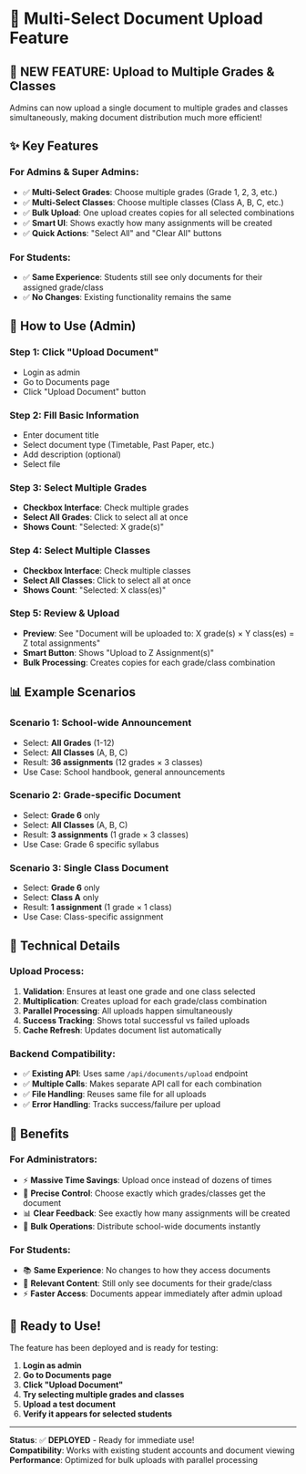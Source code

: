 # 🎯 Multi-Select Document Upload Feature

## 🌟 **NEW FEATURE: Upload to Multiple Grades & Classes**

Admins can now upload a single document to multiple grades and classes simultaneously, making document distribution much more efficient!

## ✨ **Key Features**

### **For Admins & Super Admins:**
- ✅ **Multi-Select Grades**: Choose multiple grades (Grade 1, 2, 3, etc.)
- ✅ **Multi-Select Classes**: Choose multiple classes (Class A, B, C, etc.)
- ✅ **Bulk Upload**: One upload creates copies for all selected combinations
- ✅ **Smart UI**: Shows exactly how many assignments will be created
- ✅ **Quick Actions**: "Select All" and "Clear All" buttons

### **For Students:**
- ✅ **Same Experience**: Students still see only documents for their assigned grade/class
- ✅ **No Changes**: Existing functionality remains the same

## 🚀 **How to Use (Admin)**

### **Step 1: Click "Upload Document"**
- Login as admin
- Go to Documents page
- Click "Upload Document" button

### **Step 2: Fill Basic Information**
- Enter document title
- Select document type (Timetable, Past Paper, etc.)
- Add description (optional)
- Select file

### **Step 3: Select Multiple Grades**
- **Checkbox Interface**: Check multiple grades
- **Select All Grades**: Click to select all at once
- **Shows Count**: "Selected: X grade(s)"

### **Step 4: Select Multiple Classes**
- **Checkbox Interface**: Check multiple classes  
- **Select All Classes**: Click to select all at once
- **Shows Count**: "Selected: X class(es)"

### **Step 5: Review & Upload**
- **Preview**: See "Document will be uploaded to: X grade(s) × Y class(es) = Z total assignments"
- **Smart Button**: Shows "Upload to Z Assignment(s)"
- **Bulk Processing**: Creates copies for each grade/class combination

## 📊 **Example Scenarios**

### **Scenario 1: School-wide Announcement**
- Select: **All Grades** (1-12)
- Select: **All Classes** (A, B, C)
- Result: **36 assignments** (12 grades × 3 classes)
- Use Case: School handbook, general announcements

### **Scenario 2: Grade-specific Document**
- Select: **Grade 6** only
- Select: **All Classes** (A, B, C)
- Result: **3 assignments** (1 grade × 3 classes)
- Use Case: Grade 6 specific syllabus

### **Scenario 3: Single Class Document**
- Select: **Grade 6** only
- Select: **Class A** only
- Result: **1 assignment** (1 grade × 1 class)
- Use Case: Class-specific assignment

## 🔧 **Technical Details**

### **Upload Process:**
1. **Validation**: Ensures at least one grade and one class selected
2. **Multiplication**: Creates upload for each grade/class combination
3. **Parallel Processing**: All uploads happen simultaneously
4. **Success Tracking**: Shows total successful vs failed uploads
5. **Cache Refresh**: Updates document list automatically

### **Backend Compatibility:**
- ✅ **Existing API**: Uses same `/api/documents/upload` endpoint
- ✅ **Multiple Calls**: Makes separate API call for each combination
- ✅ **File Handling**: Reuses same file for all uploads
- ✅ **Error Handling**: Tracks success/failure per upload

## 🎉 **Benefits**

### **For Administrators:**
- ⚡ **Massive Time Savings**: Upload once instead of dozens of times
- 🎯 **Precise Control**: Choose exactly which grades/classes get the document
- 📊 **Clear Feedback**: See exactly how many assignments will be created
- 🔄 **Bulk Operations**: Distribute school-wide documents instantly

### **For Students:**
- 📚 **Same Experience**: No changes to how they access documents
- 🎯 **Relevant Content**: Still only see documents for their grade/class
- ⚡ **Faster Access**: Documents appear immediately after admin upload

## 🚀 **Ready to Use!**

The feature has been deployed and is ready for testing:

1. **Login as admin**
2. **Go to Documents page**
3. **Click "Upload Document"**
4. **Try selecting multiple grades and classes**
5. **Upload a test document**
6. **Verify it appears for selected students**

---

**Status**: ✅ **DEPLOYED** - Ready for immediate use!  
**Compatibility**: Works with existing student accounts and document viewing  
**Performance**: Optimized for bulk uploads with parallel processing
